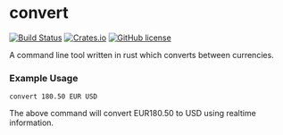 # convert

[![Build Status](https://travis-ci.com/theycallmemac/plutus.svg?token=LXpTJmtqBSjEDxSB5vRf&branch=master)](https://travis-ci.com/theycallmemac/plutus) [![Crates.io](https://img.shields.io/crates/v/plutus.svg)](https://crates.io/crates/plutus) [![GitHub license](https://img.shields.io/github/license/theycallmemac/dcurooms.svg)](https://github.com/theycallmemac/plutus/blob/master/LICENSE)

A command line tool written in rust which converts between currencies.

### Example Usage

```convert 180.50 EUR USD```

The above command will convert EUR180.50 to USD using realtime information.
